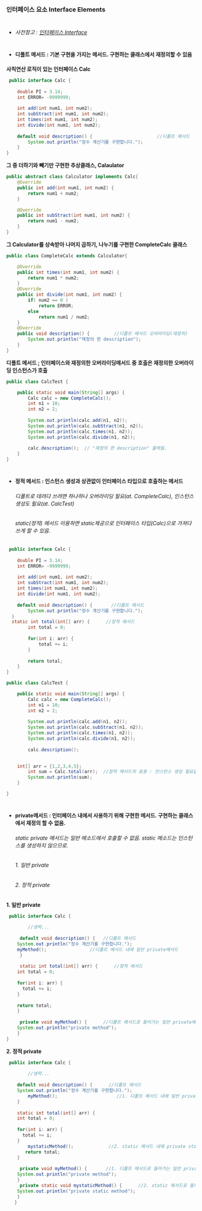 ### 인터페이스 요소 Interface Elements
#
* ###### 사전참고 : [인터페이스 Interface](https://github.com/6161990/TIL/blob/main/Java/Interface.md)
#
* #### 디폴트 메서드 : 기본 구현을 가지는 메서드. 구현하는 클래스에서 재정의할 수 있음
**사칙연산 로직이 있는 인터페이스 Calc**
```java
 public interface Calc {
	
	double PI = 3.14;
	int ERROR= -9999999;
	
	int add(int num1, int num2);
	int subStract(int num1, int num2);
	int times(int num1, int num2);
	int divide(int num1, int num2);
	
	default void description() {                        //디폴트 메서드 
		System.out.println("정수 계산기를 구현합니다.");
	}
}
```
**그 중 더하기와 빼기만 구현한 추상클래스, Calaulator**
```java   
public abstract class Calculator implements Calc{
	@Override
	public int add(int num1, int num2) {
		return num1 + num2;
	}

	@Override
	public int subStract(int num1, int num2) {
		return num1 - num2;
	}
}
```  
**그 Calculator를 상속받아 나머지 곱하기, 나누기를 구현한 CompleteCalc 클래스**
```java
public class CompleteCalc extends Calculator{

	@Override
	public int times(int num1, int num2) {
		return num1 * num2;
	}
	@Override
	public int divide(int num1, int num2) {
		if( num2 == 0 )
			return ERROR;
		else 
			return num1 / num2;
	}
	@Override
	public void description() {         //디폴트 메서드 오버라이딩(재정의) 
		System.out.println("재정의 한 description");
	}
}
```  
**디폴트 메서드 ; 인터페이스와 재정의한 오버라이딩메서드 중 호출은 재정의한 오버라이딩 인스턴스가 호출**
```java
public class CalcTest {

	public static void main(String[] args) {
		Calc calc = new CompleteCalc();
		int n1 = 10;
		int n2 = 2;
		
		System.out.println(calc.add(n1, n2));
		System.out.println(calc.subStract(n1, n2));
		System.out.println(calc.times(n1, n2));
		System.out.println(calc.divide(n1, n2));
		
		calc.description();  // "재정의 한 description" 출력됨. 
	}
}  
```
#

* #### 정적 메서드 : 인스턴스 생성과 상관없이 인터페이스 타입으로 호출하는 메서드
  ###### 디폴트로 데려다 쓰려면 하나하나 오버라이딩 필요(at. CompleteCalc), 인스턴스 생성도 필요(at. CalcTest)
  ###### static(정적) 메서드 이용하면 static제공으로 인터페이스 타입(Calc)으로 가져다 쓰게 할 수 있음. 
```java
 public interface Calc {
	
	double PI = 3.14;
	int ERROR= -9999999;
	
	int add(int num1, int num2);
	int subStract(int num1, int num2);
	int times(int num1, int num2);
	int divide(int num1, int num2);
	
	default void description() {       //디폴트 메서드
		System.out.println("정수 계산기를 구현합니다.");
  }  
  static int total(int[] arr) {      //정적 메서드
		int total = 0;
		
		for(int i: arr) {
			total += i;
		}
	
		return total;
	}
}
```
```java
public class CalcTest {

	public static void main(String[] args) {
		Calc calc = new CompleteCalc();
		int n1 = 10;
		int n2 = 2;
		
		System.out.println(calc.add(n1, n2));
		System.out.println(calc.subStract(n1, n2));
		System.out.println(calc.times(n1, n2));
		System.out.println(calc.divide(n1, n2));
		
		calc.description();
		

    int[] arr = {1,2,3,4,5};        
		int sum = Calc.total(arr);  //정적 메서드의 효용 : 인스턴스 생성 필요없이 바로 인터페이스 타입으로 가져다 쓸 수 있음 (Cal.total)
		System.out.println(sum);
	}

}
```
#
* #### private메서드 : 인터페이스 내에서 사용하기 위해 구현한 메서드. 구현하는 클래스에서 재정의 할 수 없음.
  ###### static private 메서드는 일반 메소드에서 호출할 수 없음. static 메소드는 인스턴스를 생성하지 않으므로. 
  ###### 1. 일반 private
  ###### 2. 정적 private
  
**1. 일반 private**
```java
 public interface Calc {
	
	    //생략...
	
     default void description() {   //디폴트 메서드
	System.out.println("정수 계산기를 구현합니다.");
   	myMethod();                //디폴트 메서드 내에 일반 private메서드 
     }
  
     static int total(int[] arr) {      //정적 메서드
	int total = 0;
		
	for(int i: arr) {
	  total += i;
	}
	
	return total;
	}
  
     private void myMethod() {      //디폴트 메서드로 들어가는 일반 private메서드
	System.out.println("private method");
	}
}
```
**2. 정적 private**
```java
 public interface Calc {
	
	    //생략...
	
    default void description() {      //디폴트 메서드
	System.out.println("정수 계산기를 구현합니다.");
    	myMethod();                      //1. 디폴트 메서드 내에 일반 private메서드 
    }
  
    static int total(int[] arr) {
	int total = 0;
		
	for(int i: arr) {
	  total += i;
	}
    	mystaticMethod();             //2. static 메서드 내에 private static 메서드
	   return total;
	}
  
     private void myMethod() {       //1. 디폴트 메서드로 들어가는 일반 private메서드
	System.out.println("private method");
	}
     private static void mystaticMethod() {      //2. static 메서드로 들어가는 정적 private 메서드
	System.out.println("private static method");
	}
   }
```













